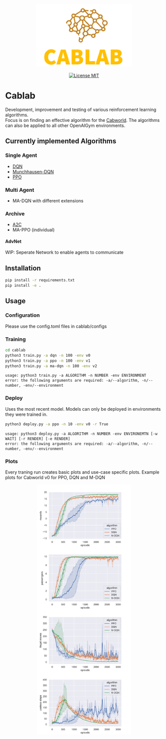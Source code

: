 <div align="center">
		<img width="auto" height="200px" src="img/icon.png">
</div>

<br/>
<div align="center">
	<a href="https://opensource.org/licenses/MIT">
		<img alt="License MIT" src="https://img.shields.io/badge/License-MIT-yellow.svg">
	</a>
</div>

# Cablab

Development, improvement and testing of various reinforcement learning algorithms. <br>
Focus is on finding an effective algorithm for the [Cabworld](https://gitlab.com/nlimbrun/cabworld).
The algorithms can also be applied to all other OpenAIGym environments.

## Currently implemented Algorithms

### Single Agent

* [DQN](https://storage.googleapis.com/deepmind-media/dqn/DQNNaturePaper.pdf)
* [Munchhausen-DQN](https://arxiv.org/pdf/2007.14430.pdf)
* [PPO](https://arxiv.org/pdf/1707.06347.pdf)

### Multi Agent 

* MA-DQN with different extensions

### Archive 

* [A2C](https://papers.nips.cc/paper/1999/file/6449f44a102fde848669bdd9eb6b76fa-Paper.pdf)
* MA-PPO (individual)

#### AdvNet 

WIP: Seperate Network to enable agents to communicate

## Installation 

```bash
pip install -r requirements.txt
pip install -e .
```

## Usage

### Configuration 

Please use the config.toml files in cablab/configs

### Training
```bash
cd cablab
python3 train.py -a dqn -n 100 -env v0
python3 train.py -a ppo -n 100 -env v1
python3 train.py -a ma-dqn -n 100 -env v2
```
```
usage: python3 train.py -a ALGORITHM -n NUMBER -env ENVIRONMENT
error: the following arguments are required: -a/--algorithm, -n/--number, -env/--environment
```

### Deploy 

Uses the most recent model. Models can only be deployed in environments they were trained in.

```bash
python3 deploy.py -a ppo -n 10 -env v0 -r True
```
```
usage: python3 deploy.py -a ALGORITHM -n NUMBER -env ENVIRONEMTN [-w WAIT] [-r RENDER] [-e RENDER]
error: the following arguments are required: -a/--algorithm, -n/--number, -env/--environment
```

### Plots 

Every traning run creates basic plots and use-case specific plots. Example plots for Cabworld v0 for PPO, DQN and M-DQN
<br>
<p>
	<div align="center">
		<img width="auto" height="200px" src="img/rewards_v0.png" align="center">
		<img width="auto" height="200px" src="img/n_passengers_v0.png" align="center">
		<img width="auto" height="200px" src="img/illegal_moves_v0.png" align="center">
		<img width="auto" height="200px" src="img/useless_steps_v0.png" align="center">
	</div>
</p>
<br>

